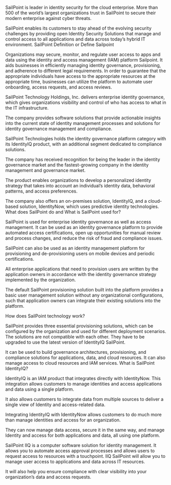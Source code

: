 SailPoint is leader in identity security for the cloud enterprise. More than 500 of the world’s largest organizations trust in SailPoint to secure their modern enterprise against cyber threats.

SailPoint enables its customers to stay ahead of the evolving security challenges by providing open Identity Security Solutions that manage and control access to all applications and data across today’s hybrid IT environment.
SailPoint Definition or Define Sailpoint

Organizations may secure, monitor, and regulate user access to apps and data using the identity and access management (IAM) platform Sailpoint. It aids businesses in efficiently managing identity governance, provisioning, and adherence to different legal requirements. In order to guarantee that the appropriate individuals have access to the appropriate resources at the appropriate time, businesses can utilize the platform to automate user onboarding, access requests, and access reviews.

SailPoint Technology Holdings, Inc. delivers enterprise identity governance, which gives organizations visibility and control of who has access to what in the IT infrastructure.

The company provides software solutions that provide actionable insights into the current state of identity management processes and solutions for identity governance management and compliance.

SailPoint Technologies holds the identity governance platform category with its IdentityIQ product, with an additional segment dedicated to compliance solutions.

The company has received recognition for being the leader in the identity governance market and the fastest-growing company in the identity management and governance market.

The product enables organizations to develop a personalized identity strategy that takes into account an individual’s identity data, behavioral patterns, and access preferences.

The company also offers an on-premises solution, IdentityIQ, and a cloud-based solution, IdentityNow, which uses predictive identity technologies.
What does SailPoint do and What is SailPoint used for?

SailPoint is used for enterprise identity governance as well as access management. It can be used as an identity governance platform to provide automated access certifications, open up opportunities for manual review and process changes, and reduce the risk of fraud and compliance issues.

SailPoint can also be used as an identity management platform for provisioning and de-provisioning users on mobile devices and periodic certifications.

All enterprise applications that need to provision users are written by the application owners in accordance with the identity governance strategy implemented by the organization.

The default SailPoint provisioning solution built into the platform provides a basic user management solution without any organizational configurations, such that application owners can integrate their existing solutions into the platform.

How does SailPoint technology work?

SailPoint provides three essential provisioning solutions, which can be configured by the organization and used for different deployment scenarios. The solutions are not compatible with each other. They have to be upgraded to use the latest version of IdentityIQ SailPoint.

It can be used to build governance architectures, provisioning, and compliance solutions for applications, data, and cloud resources. It can also manage access to cloud resources and IAM services.
What is SailPoint IdentityIQ?

IdentityIQ is an IAM product that integrates directly with IdentityNow. This integration allows customers to manage identities and access applications and data using a single platform.

It also allows customers to integrate data from multiple sources to deliver a single view of Identity and access-related data.

Integrating IdentityIQ with IdentityNow allows customers to do much more than manage identities and access for an organization.

They can now manage data access, secure it in the same way, and manage Identity and access for both applications and data, all using one platform.

SailPoint IIQ is a computer software solution for identity management. It allows you to automate access approval processes and allows users to request access to resources with a touchpoint. IIQ SailPoint will allow you to manage user access to applications and data across IT resources.

It will also help you ensure compliance with clear visibility into your organization’s data and access requests.
